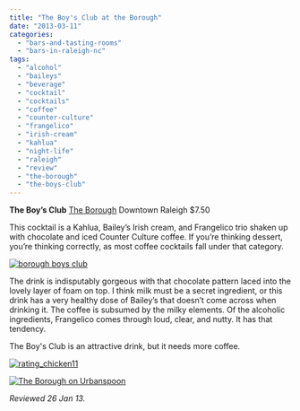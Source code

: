 ```yaml
---
title: "The Boy's Club at the Borough"
date: "2013-03-11"
categories: 
  - "bars-and-tasting-rooms"
  - "bars-in-raleigh-nc"
tags: 
  - "alcohol"
  - "baileys"
  - "beverage"
  - "cocktail"
  - "cocktails"
  - "coffee"
  - "counter-culture"
  - "frangelico"
  - "irish-cream"
  - "kahlua"
  - "night-life"
  - "raleigh"
  - "review"
  - "the-borough"
  - "the-boys-club"
---
```


**The Boy’s Club** [The Borough](http://theboroughraleigh.com/) Downtown Raleigh $7.50

This cocktail is a Kahlua, Bailey’s Irish cream, and Frangelico trio shaken up with chocolate and iced Counter Culture coffee. If you’re thinking dessert, you’re thinking correctly, as most coffee cocktails fall under that category.

[![borough boys club](http://s3.amazonaws.com/thegourmez-wpmedia/2013/02/borough-boys-club.jpg)](http://www.thegourmez.com/2013/03/the-boys-club-at-the-borough/borough-boys-club/)

The drink is indisputably gorgeous with that chocolate pattern laced into the lovely layer of foam on top. I think milk must be a secret ingredient, or this drink has a very healthy dose of Bailey’s that doesn’t come across when drinking it. The coffee is subsumed by the milky elements. Of the alcoholic ingredients, Frangelico comes through loud, clear, and nutty. It has that tendency.

The Boy's Club is an attractive drink, but it needs more coffee.

[![rating_chicken11](http://s3.amazonaws.com/thegourmez-wpmedia/2009/02/rating_chicken11.gif)](http://www.thegourmez.com/2009/02/barten-guestier-private-selection-merlot-2006/rating_chicken11/)

[![The Borough on Urbanspoon](http://www.urbanspoon.com/b/link/290270/minilink.gif)](http://www.urbanspoon.com/r/25/290270/restaurant/Inside-the-Beltline/The-Borough-Raleigh)

_Reviewed 26 Jan 13._
